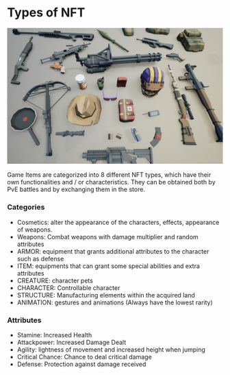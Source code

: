# Types of NFT

![](<../.gitbook/assets/items (1).png>)

Game Items are categorized into 8 different NFT types, which have their own functionalities and / or characteristics. They can be obtained both by PvE battles and by exchanging them in the store.

### Categories

* Cosmetics: alter the appearance of the characters, effects, appearance of weapons.
* Weapons: Combat weapons with damage multiplier and random attributes
* ARMOR: equipment that grants additional attributes to the character such as defense
* ITEM: equipments that can grant some special abilities and extra attributes
* CREATURE: character pets
* CHARACTER: Controllable character
* STRUCTURE: Manufacturing elements within the acquired land
* ANIMATION: gestures and animations (Always have the lowest rarity)

### Attributes

* Stamine: Increased Health
* Attackpower: Increased Damage Dealt
* Agility: lightness of movement and increased height when jumping
* Critical Chance: Chance to deal critical damage
* Defense: Protection against damage received
